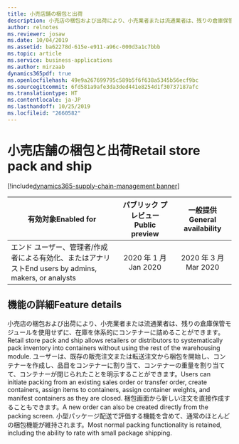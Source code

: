```yaml
---
title: 小売店舗の梱包と出荷
description: 小売店の梱包および出荷により、小売業者または流通業者は、残りの倉庫保管モジュールを使用せずに、在庫を体系的にコンテナーに詰めることができます。
author: relnotes
ms.reviewer: josaw
ms.date: 10/04/2019
ms.assetid: ba62278d-615e-e911-a96c-000d3a1c7bbb
ms.topic: article
ms.service: business-applications
ms.author: mirzaab
dynamics365pdf: true
ms.openlocfilehash: 49e9a267699795c589b5f6f638a5345b56ecf9bc
ms.sourcegitcommit: 6fd581a9afe3da3ded441e8254d1f30737187afc
ms.translationtype: HT
ms.contentlocale: ja-JP
ms.lasthandoff: 10/25/2019
ms.locfileid: "2660582"
---
```

# <a name="retail-store-pack-and-ship"></a><span data-ttu-id="56274-103">小売店舗の梱包と出荷</span><span class="sxs-lookup"><span data-stu-id="56274-103">Retail store pack and ship</span></span>
[!include[dynamics365-supply-chain-management banner](../includes/dynamics365-supply-chain-management.md)]

| <span data-ttu-id="56274-104">有効対象</span><span class="sxs-lookup"><span data-stu-id="56274-104">Enabled for</span></span>    |  <span data-ttu-id="56274-105">パブリック プレビュー</span><span class="sxs-lookup"><span data-stu-id="56274-105">Public preview</span></span> | <span data-ttu-id="56274-106">一般提供</span><span class="sxs-lookup"><span data-stu-id="56274-106">General availability</span></span> | 
| ---------- | :----------: |:----------: |
|<span data-ttu-id="56274-107">エンド ユーザー、管理者/作成者による有効化、またはアナリスト</span><span class="sxs-lookup"><span data-stu-id="56274-107">End users by admins, makers, or analysts</span></span>|<span data-ttu-id="56274-108">2020 年 1 月</span><span class="sxs-lookup"><span data-stu-id="56274-108">Jan 2020</span></span>| <span data-ttu-id="56274-109">2020 年 3 月</span><span class="sxs-lookup"><span data-stu-id="56274-109">Mar 2020</span></span>|






## <a name="feature-details"></a><span data-ttu-id="56274-110">機能の詳細</span><span class="sxs-lookup"><span data-stu-id="56274-110">Feature details</span></span>
<!--feature detail start -->
<span data-ttu-id="56274-111">小売店の梱包および出荷により、小売業者または流通業者は、残りの倉庫保管モジュールを使用せずに、在庫を体系的にコンテナーに詰めることができます。</span><span class="sxs-lookup"><span data-stu-id="56274-111">Retail store pack and ship allows retailers or distributors to systematically pack inventory into containers without using the rest of the warehousing module.</span></span> <span data-ttu-id="56274-112">ユーザーは、既存の販売注文または転送注文から梱包を開始し、コンテナーを作成し、品目をコンテナーに割り当て、コンテナーの重量を割り当てて、コンテナーが閉じられたことを明示することができます。</span><span class="sxs-lookup"><span data-stu-id="56274-112">Users can initiate packing from an existing sales order or transfer order, create containers, assign items to containers, assign container weights, and manifest containers as they are closed.</span></span> <span data-ttu-id="56274-113">梱包画面から新しい注文を直接作成することもできます。</span><span class="sxs-lookup"><span data-stu-id="56274-113">A new order can also be created directly from the packing screen.</span></span> <span data-ttu-id="56274-114">小型パッケージ配送で評価する機能を含めて、通常のほとんどの梱包機能が維持されます。</span><span class="sxs-lookup"><span data-stu-id="56274-114">Most normal packing functionality is retained, including the ability to rate with small package shipping.</span></span>
<!--feature detail end -->









